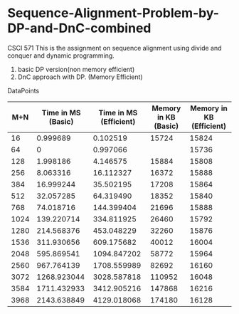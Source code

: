 # Sequence-Alignment-Problem-by-DP-and-DnC-combined
CSCI 571 This is the assignment on sequence alignment using divide and conquer and dynamic programming. 
1. basic DP version(non memory efficient)  
2. DnC approach with DP. (Memory Efficient)

DataPoints

| M+N | Time in MS (Basic)	| Time in MS (Efficient)	| Memory in KB (Basic) |	Memory in KB (Efficient) |
|---|---|---|---|---|
|16	|0.999689	|0.102519	|15724	|15824|
|64	|0	|0.997066|	|15736| 15812|
|128	|1.998186| 4.146575| 15884| 15808|
|256	|8.063316|	16.112327|	16372|	15888|
|384	|16.999244|	35.502195|	17208|	15864|
|512	|32.057285|	64.319490|	18352|	15840|
|768	|74.018716|	144.399404|	21696|	15888|
|1024	|139.220714|	334.811925|	26460|	15792|
|1280	|214.568376|	453.048229|	32260|	15876|
|1536	|311.930656|	609.175682|	40012|	16004|
|2048	|595.869541|	1094.847202|	58772|	15964|
|2560	|967.764139|	1708.559989|	82692|	16160|
|3072	|1268.923044|	3028.587818|	110952|	16048|
|3584	|1711.432933|	3412.905216|	147868|	16216|
|3968 |2143.638849|	4129.018068|	174180|	16128|
